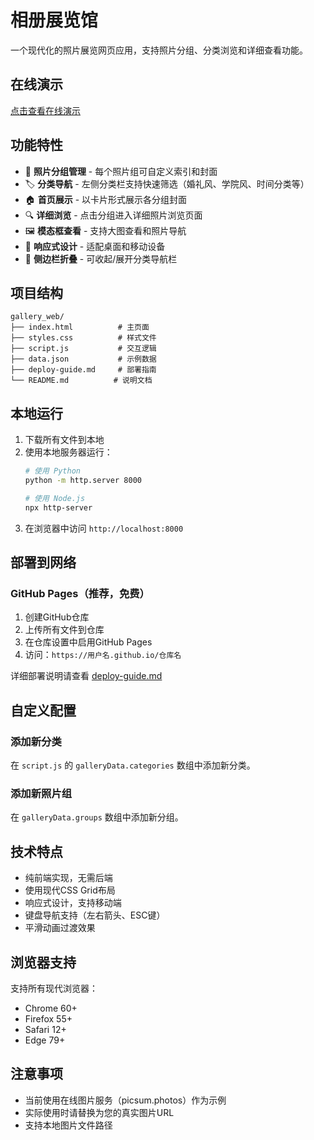 # 相册展览馆

一个现代化的照片展览网页应用，支持照片分组、分类浏览和详细查看功能。

## 在线演示

[点击查看在线演示](https://ybyrzlll.github.io/gallery-website)

## 功能特性

- 📸 **照片分组管理** - 每个照片组可自定义索引和封面
- 🏷️ **分类导航** - 左侧分类栏支持快速筛选（婚礼风、学院风、时间分类等）
- 🏠 **首页展示** - 以卡片形式展示各分组封面
- 🔍 **详细浏览** - 点击分组进入详细照片浏览页面
- 🖼️ **模态框查看** - 支持大图查看和照片导航
- 📱 **响应式设计** - 适配桌面和移动设备
- 🔄 **侧边栏折叠** - 可收起/展开分类导航栏

## 项目结构

```
gallery_web/
├── index.html          # 主页面
├── styles.css          # 样式文件
├── script.js           # 交互逻辑
├── data.json           # 示例数据
├── deploy-guide.md     # 部署指南
└── README.md          # 说明文档
```

## 本地运行

1. 下载所有文件到本地
2. 使用本地服务器运行：
   ```bash
   # 使用 Python
   python -m http.server 8000
   
   # 使用 Node.js
   npx http-server
   ```
3. 在浏览器中访问 `http://localhost:8000`

## 部署到网络

### GitHub Pages（推荐，免费）
1. 创建GitHub仓库
2. 上传所有文件到仓库
3. 在仓库设置中启用GitHub Pages
4. 访问：`https://用户名.github.io/仓库名`

详细部署说明请查看 [deploy-guide.md](deploy-guide.md)

## 自定义配置

### 添加新分类
在 `script.js` 的 `galleryData.categories` 数组中添加新分类。

### 添加新照片组
在 `galleryData.groups` 数组中添加新分组。

## 技术特点

- 纯前端实现，无需后端
- 使用现代CSS Grid布局
- 响应式设计，支持移动端
- 键盘导航支持（左右箭头、ESC键）
- 平滑动画过渡效果

## 浏览器支持

支持所有现代浏览器：
- Chrome 60+
- Firefox 55+
- Safari 12+
- Edge 79+

## 注意事项

- 当前使用在线图片服务（picsum.photos）作为示例
- 实际使用时请替换为您的真实图片URL
- 支持本地图片文件路径
